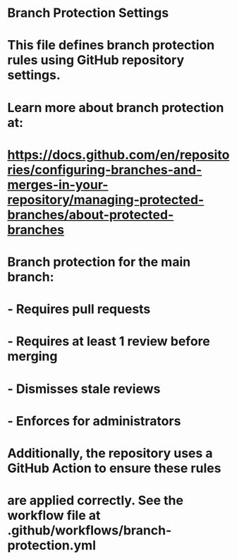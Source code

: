 # Branch Protection Settings
#
# This file defines branch protection rules using GitHub repository settings.
# Learn more about branch protection at: 
# https://docs.github.com/en/repositories/configuring-branches-and-merges-in-your-repository/managing-protected-branches/about-protected-branches

# Branch protection for the main branch:
# - Requires pull requests
# - Requires at least 1 review before merging
# - Dismisses stale reviews
# - Enforces for administrators

# Additionally, the repository uses a GitHub Action to ensure these rules
# are applied correctly. See the workflow file at .github/workflows/branch-protection.yml
